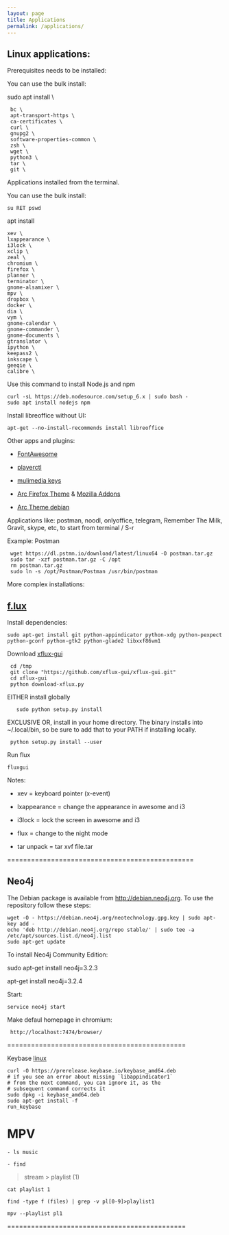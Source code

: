 ```yaml
---
layout: page
title: Applications
permalink: /applications/
---
```


## Linux applications:

Prerequisites needs to be installed:

You can use the bulk install:

sudo apt install \

     bc \
     apt-transport-https \
     ca-certificates \
     curl \
     gnupg2 \
     software-properties-common \
     zsh \
     wget \
     python3 \
     tar \
     git \

Applications installed from the terminal.

You can use the bulk install:

    su RET pswd

apt install

    xev \
    lxappearance \
    i3lock \
    xclip \
    zeal \
    chromium \
    firefox \
    planner \
    terminator \
    gnome-alsamixer \
    mpv \
    dropbox \
    docker \
    dia \
    vym \
    gnome-calendar \
    gnome-commander \
    gnome-documents \
    gtranslator \
    ipython \
    keepass2 \
    inkscape \
    geeqie \
    calibre \

Use this command to install Node.js and npm

    curl -sL https://deb.nodesource.com/setup_6.x | sudo bash -
    sudo apt install nodejs npm

Install libreoffice without UI:

	apt-get --no-install-recommends install libreoffice

Other apps and plugins:

- [FontAwesome](https://github.com/FortAwesome/Font-Awesome/releases)

- [playerctl](https://github.com/acrisci/playerctl/releases)

- [mulimedia keys](https://faq.i3wm.org/question/3747/enabling-multimedia-keys/?answer=3759#post-id-3759)

- [Arc Firefox Theme](https://github.com/horst3180/arc-firefox-theme) & [Mozilla Addons](https://addons.mozilla.org/en-US/firefox/collections/horst3180/a/)

- [Arc Theme debian](https://software.opensuse.org/download.html?project=home%3AHorst3180&package=arc-theme)


Applications like: postman, noodl, onlyoffice, telegram, Remember The Milk, Gravit, skype, etc, to start from terminal / S-r

Example: Postman

     wget https://dl.pstmn.io/download/latest/linux64 -O postman.tar.gz
     sudo tar -xzf postman.tar.gz -C /opt
     rm postman.tar.gz
     sudo ln -s /opt/Postman/Postman /usr/bin/postman


More complex installations:

## [f.lux](https://justgetflux.com/linux.html)

Install dependencies:

	sudo apt-get install git python-appindicator python-xdg python-pexpect python-gconf python-gtk2 python-glade2 libxxf86vm1

Download [xflux-gui](https://github.com/xflux-gui/xflux-gui)

	 cd /tmp
	 git clone "https://github.com/xflux-gui/xflux-gui.git"
	 cd xflux-gui
	 python download-xflux.py

EITHER install globally

       sudo python setup.py install

EXCLUSIVE OR, install in your home directory. The binary installs
into ~/.local/bin, so be sure to add that to your PATH if installing locally.

     python setup.py install --user

Run flux

    fluxgui


Notes:

* xev = keyboard pointer (x-event)

* lxappearance = change the appearance in awesome and i3

* i3lock = lock the screen in awesome and i3

* flux = change to the night mode

* tar unpack = tar xvf file.tar

===============================================



## Neo4j

The Debian package is available from http://debian.neo4j.org. To use the repository follow these steps:

    wget -O - https://debian.neo4j.org/neotechnology.gpg.key | sudo apt-key add -
    echo 'deb http://debian.neo4j.org/repo stable/' | sudo tee -a /etc/apt/sources.list.d/neo4j.list
    sudo apt-get update

To install Neo4j Community Edition:

   sudo apt-get install neo4j=3.2.3

   apt-get install neo4j=3.2.4

Start:

	service neo4j start

Make defaul homepage in chromium:

     http://localhost:7474/browser/

=============================================

Keybase [linux](https://keybase.io/docs/the_app/install_linux)

	curl -O https://prerelease.keybase.io/keybase_amd64.deb
	# if you see an error about missing `libappindicator1`
	# from the next command, you can ignore it, as the
	# subsequent command corrects it
	sudo dpkg -i keybase_amd64.deb
	sudo apt-get install -f
	run_keybase


# MPV

    - ls music

    - find

> stream > playlist (1)

    cat playlist 1

    find -type f (files) | grep -v pl[0-9]>playlist1

    mpv --playlist pl1


=============================================